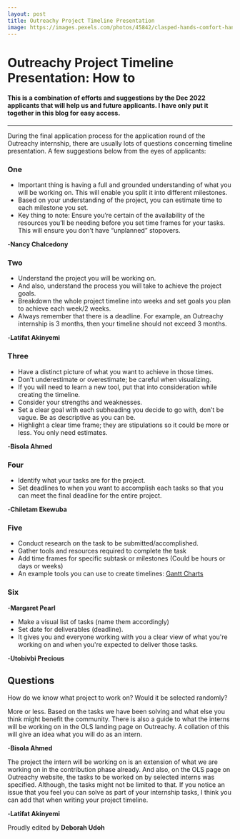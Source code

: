 ```yaml
---
layout: post
title: Outreachy Project Timeline Presentation
image: https://images.pexels.com/photos/45842/clasped-hands-comfort-hands-people-45842.jpeg?auto=compress&cs=tinysrgb&w=1260&h=750&dpr=1
---
```


# Outreachy Project Timeline Presentation: How to #

#### This is a combination of efforts and suggestions by the Dec 2022 applicants that will help us and future applicants. I have only put it together in this blog for easy access.


---
During the final application process for the application round of the Outreachy internship, there are usually lots of questions concerning timeline presentation. A few suggestions below from the eyes of applicants:

### One

* Important thing is having a full and grounded understanding of what you will be working on. This will enable you split it into different milestones.
* Based on your understanding of the project, you can estimate time to each milestone you set.
* Key thing to note: Ensure you’re certain of the availability of the resources you’ll be needing before you set time frames for your tasks. This will ensure you don’t have “unplanned” stopovers.

 -**Nancy Chalcedony**
 
###  Two
 
* Understand the project you will be working on. 
* And also, understand the process you will take to achieve the project goals.
* Breakdown the whole project timeline into weeks and set goals you plan to achieve each week/2 weeks.
* Always remember that there is a deadline. For example, an Outreachy internship is 3 months, then your timeline should not exceed 3 months. 

-**Latifat Akinyemi**

### Three

* Have a distinct picture of what you want to achieve in those times.
* Don’t underestimate or overestimate; be careful when visualizing.
* If you will need to learn a new tool, put that into consideration while creating the timeline.
* Consider your strengths and weaknesses.
* Set a clear goal with each subheading you decide to go with, don’t be vague. Be as descriptive as you can be.
* Highlight a clear time frame; they are stipulations so it could be more or less. You only need estimates.

-**Bisola Ahmed**

### Four

* Identify what your tasks are  for the project. 
* Set deadlines to when you want to accomplish each tasks so that you can meet the final deadline for the entire project.

-**Chiletam Ekewuba**

### Five

* Conduct research on the task to be submitted/accomplished.
* Gather tools and resources required to complete the task
* Add time frames for specific subtask or milestones (Could be hours or days or weeks)
* An example tools you can use to create timelines: [Gantt Charts](https://clickup.com/features/gantt-chart-view?utm_source=google&utm_medium=cpc&utm_campaign=gs_cpc_at_nnc_nb_trial_all-devices_tcpa_lp_x_all-departments_alpha_use-case-plus-features-best-audience&utm_content=all-countries_kw-target_text_all-industries_gantt-chart_all-use-cases_free&utm_term=e_gantt%20chart%20template%20free&gclid=Cj0KCQjw48OaBhDWARIsAMd966A3h8_njFdNuGIT7tHIU8haoWuRMTcI_hfdNl6JO_CcitjN2vaez_UaAgYQEALw_wcB)

### Six

-**Margaret Pearl**

* Make a visual list of tasks (name them accordingly)
* Set date for deliverables (deadline).
* It gives you and everyone working with you a clear view of what you're working on and when you're expected to deliver those tasks. 

-**Utobivbi Precious**


## Questions

How do we know what project to work on? Would it be selected randomly?

More or less. Based on the tasks we have been solving and what else you think might benefit the community. There is also a guide to what the interns will be working on in the OLS landing page on Outreachy. A collation of this will give an idea what you will do as an intern. 

-**Bisola Ahmed**


The project the intern will be working on is an extension of what we are working on in the contribution phase already. And also, on the OLS page on Outreachy website, the tasks to be worked on by selected interns was specified. Although, the tasks might not be limited to that. If you notice an issue that you feel you can solve as part of your internship tasks, I think you can add that when writing your project timeline. 

-**Latifat Akinyemi**
    
    
Proudly edited by **Deborah Udoh**
